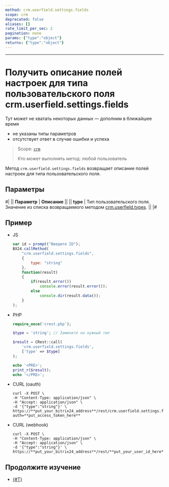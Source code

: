 ```yaml
---
method: crm.userfield.settings.fields
scope: crm
deprecated: false
aliases: []
rate_limit_per_sec: 2
pagination: none
params: {"type":"object"}
returns: {"type":"object"}
---
```



---

# Получить описание полей настроек для типа пользовательского поля crm.userfield.settings.fields



Тут может не хватать некоторых данных — дополним в ближайшее время







- не указаны типы параметров
- отсутствует ответ в случае ошибки и успеха





> Scope: [`crm`](../../../scopes/permissions.md)
>
> Кто может выполнять метод: любой пользователь

Метод `crm.userfield.settings.fields` возвращает описание полей настроек для типа пользовательского поля.

## Параметры

#|
|| **Параметр** | **Описание** ||
|| **type** | Тип пользовательского поля. Значение из списка возвращаемого методом [crm.userfield.types](crm-userfield-types.md).  ||
|#



## Пример



- JS
  
    ```js
    var id = prompt("Введите ID");
    BX24.callMethod(
        "crm.userfield.settings.fields",
        {
            type: "string"
        },
        function(result)
        {
            if(result.error())
                console.error(result.error());
            else
                console.dir(result.data());
        }
    );
    ```

- PHP
  
    ```php
    require_once('crest.php');

    $type = 'string'; // Замените на нужный тип

    $result = CRest::call(
        'crm.userfield.settings.fields',
        ['type' => $type]
    );

    echo '<PRE>';
    print_r($result);
    echo '</PRE>';
    ```

- CURL (oauth)

    ```
    curl -X POST \
    -H "Content-Type: application/json" \
    -H "Accept: application/json" \
    -d '{"type":"string"}' \
    https://**put_your_bitrix24_address**/rest/crm.userfield.settings.fields?auth=**put_access_token_here**
    ```

- CURL (webhook)

    ```
    curl -X POST \
    -H "Content-Type: application/json" \
    -H "Accept: application/json" \
    -d '{"type":"string"}' \
    https://**put_your_bitrix24_address**/rest/**put_your_user_id_here**/**put_your_webhook_here**/crm.userfield.settings.fields
    ```





## Продолжите изучение

- [{#T}](../../../../tutorials/crm/how-to-add-crm-objects/how-to-add-precision-to-user-field.md)
